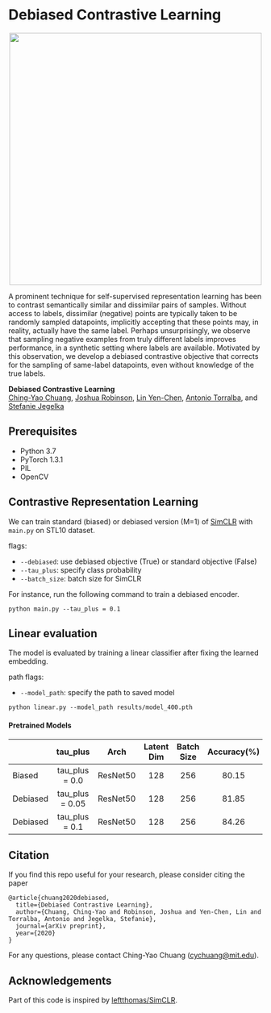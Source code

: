 # Debiased Contrastive Learning

<p align='center'>
<img src='https://github.com/chingyaoc/DCL/blob/master/misc/fig1.png?raw=true' width='500'/>
</p>

A prominent technique for self-supervised representation learning has been to contrast semantically similar and dissimilar pairs of samples. Without access to labels, dissimilar (negative) points are typically taken to be randomly sampled datapoints, implicitly accepting that these points may, in reality, actually have the same label. Perhaps unsurprisingly, we observe that sampling negative examples from truly different labels improves performance, in a synthetic setting where labels are available. Motivated by this observation, we develop a debiased contrastive objective that corrects for the sampling of same-label datapoints, even without knowledge of the true labels.


**Debiased Contrastive Learning**
<br/>
[Ching-Yao Chuang](https://chingyaoc.github.io/), 
[Joshua Robinson](https://joshrobinson.mit.edu/), 
[Lin Yen-Chen](https://yenchenlin.me/),
[Antonio Torralba](http://web.mit.edu/torralba/www/), and
[Stefanie Jegelka](https://people.csail.mit.edu/stefje/)
<br/>


## Prerequisites
- Python 3.7 
- PyTorch 1.3.1
- PIL
- OpenCV

## Contrastive Representation Learning
We can train standard (biased) or debiased version (M=1) of [SimCLR](https://arxiv.org/abs/2002.05709) with `main.py` on STL10 dataset.

flags:
  - `--debiased`: use debiased objective (True) or standard objective (False)
  - `--tau_plus`: specify class probability
  - `--batch_size`: batch size for SimCLR

For instance, run the following command to train a debiased encoder.
```
python main.py --tau_plus = 0.1
```

## Linear evaluation
The model is evaluated by training a linear classifier after fixing the learned embedding.

path flags:
  - `--model_path`: specify the path to saved model
```
python linear.py --model_path results/model_400.pth
```

#### Pretrained Models
|          | tau_plus | Arch | Latent Dim | Batch Size  | Accuracy(%) | Download |
|----------|:---:|:----:|:---:|:---:|:---:|:---:|
|  Biased | tau_plus = 0.0 | ResNet50 | 128  | 256  | 80.15  |  [model]()|
|  Debiased |tau_plus = 0.05 | ResNet50 | 128  | 256  | 81.85  |  [model]()|
|  Debiased |tau_plus = 0.1 | ResNet50 | 128  | 256  | 84.26  |   [model]()|

## Citation

If you find this repo useful for your research, please consider citing the paper

```
@article{chuang2020debiased,
  title={Debiased Contrastive Learning},
  author={Chuang, Ching-Yao and Robinson, Joshua and Yen-Chen, Lin and Torralba, Antonio and Jegelka, Stefanie},
  journal={arXiv preprint},
  year={2020}
}
```
For any questions, please contact Ching-Yao Chuang (cychuang@mit.edu).

## Acknowledgements

Part of this code is inspired by [leftthomas/SimCLR](https://github.com/leftthomas/SimCLR).
